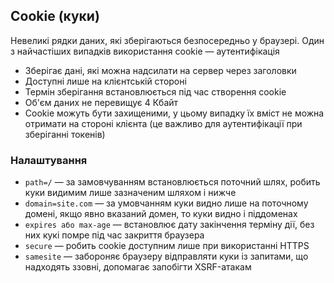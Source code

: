 ## Cookie (куки)

Невеликі рядки даних, які зберігаються безпосередньо у браузері. Один з найчастіших випадків використання cookie — аутентифікація

-   Зберігає дані, які можна надсилати на сервер через заголовки
-   Доступні лише на клієнтській стороні
-   Термін зберігання встановлюється під час створення cookie
-   Об'єм даних не перевищує 4 Кбайт
-   Cookie можуть бути захищеними, у цьому випадку їх вміст не можна отримати на стороні клієнта (це важливо для аутентифікації при зберіганні токенів)

### Налаштування

-   `path=/` — за замовчуванням встановлюється поточний шлях, робить куки видимим лише зазначеним шляхом і нижче
-   `domain=site.com` — за умовчанням куки видно лише на поточному домені, якщо явно вказаний домен, то куки видно і піддоменах
-   `expires або max-age` — встановлює дату закінчення терміну дії, без них кукі помре під час закриття браузера
-   `secure` — робить cookie доступним лише при використанні HTTPS
-   `samesite` — забороняє браузеру відправляти куки із запитами, що надходять ззовні, допомагає запобігти XSRF-атакам
